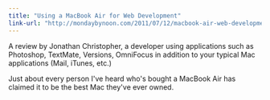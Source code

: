 ```yaml
---
title: "Using a MacBook Air for Web Development"
link-url: "http://mondaybynoon.com/2011/07/12/macbook-air-web-development/"
---
```

<p>A review by Jonathan Christopher, a developer using applications such as Photoshop, TextMate, Versions, OmniFocus in addition to your typical Mac applications (Mail, iTunes, etc.)</p>
<p>Just about every person I've heard who's bought a MacBook Air has claimed it to be the best Mac they've ever owned.</p>
